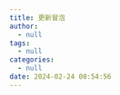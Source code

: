```yaml
---
title: 更新冒泡
author:
  - null
tags:
  - null
categories:
  - null
date: 2024-02-24 00:54:56
---
```



